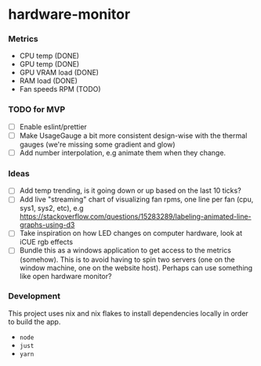 # hardware-monitor

### Metrics

- CPU temp (DONE)
- GPU temp (DONE)
- GPU VRAM load (DONE)
- RAM load (DONE)
- Fan speeds RPM (TODO)

### TODO for MVP

- [ ] Enable eslint/prettier
- [ ] Make UsageGauge a bit more consistent design-wise with the thermal gauges (we're missing some gradient and glow)
- [ ] Add number interpolation, e.g animate them when they change.

### Ideas

- [ ] Add temp trending, is it going down or up based on the last 10 ticks?
- [ ] Add live "streaming" chart of visualizing fan rpms, one line per fan (cpu, sys1, sys2, etc), e.g https://stackoverflow.com/questions/15283289/labeling-animated-line-graphs-using-d3
- [ ] Take inspiration on how LED changes on computer hardware, look at iCUE rgb effects
- [ ] Bundle this as a windows application to get access to the metrics (somehow). This is to avoid having to spin two servers (one on the window machine, one on the website host). Perhaps can use something like open hardware monitor?

### Development

This project uses nix and nix flakes to install dependencies locally in order to build the app.

- `node`
- `just`
- `yarn`
